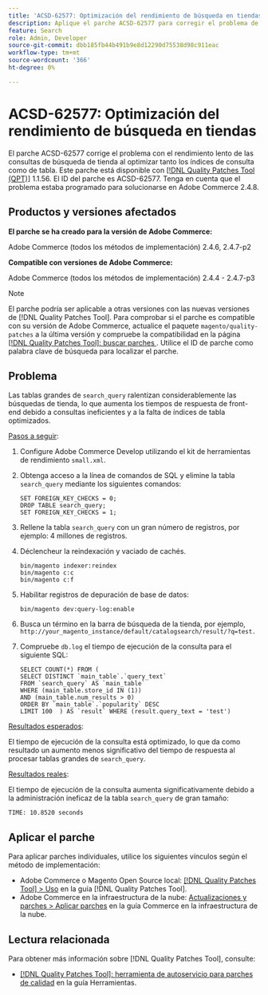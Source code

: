 ```yaml
---
title: 'ACSD-62577: Optimización del rendimiento de búsqueda en tiendas'
description: Aplique el parche ACSD-62577 para corregir el problema de Adobe Commerce en el que el rendimiento de la búsqueda en la tienda se ve degradado debido a la lenta ejecución de la consulta provocada por una tabla search_query de gran tamaño.
feature: Search
role: Admin, Developer
source-git-commit: dbb185fb44b491b9e8d12290d75538d98c911eac
workflow-type: tm+mt
source-wordcount: '366'
ht-degree: 0%

---
```


# ACSD-62577: Optimización del rendimiento de búsqueda en tiendas

El parche ACSD-62577 corrige el problema con el rendimiento lento de las consultas de búsqueda de tienda al optimizar tanto los índices de consulta como de tabla. Este parche está disponible con [[!DNL Quality Patches Tool (QPT)]](/help/tools/quality-patches-tool/quality-patches-tool-to-self-serve-quality-patches.md) 1.1.56. El ID del parche es ACSD-62577. Tenga en cuenta que el problema estaba programado para solucionarse en Adobe Commerce 2.4.8.

## Productos y versiones afectados

**El parche se ha creado para la versión de Adobe Commerce:**

Adobe Commerce (todos los métodos de implementación) 2.4.6, 2.4.7-p2

**Compatible con versiones de Adobe Commerce:**

Adobe Commerce (todos los métodos de implementación) 2.4.4 - 2.4.7-p3

>[!NOTE]
>
>El parche podría ser aplicable a otras versiones con las nuevas versiones de [!DNL Quality Patches Tool]. Para comprobar si el parche es compatible con su versión de Adobe Commerce, actualice el paquete `magento/quality-patches` a la última versión y compruebe la compatibilidad en la página [[!DNL Quality Patches Tool]: buscar parches ](https://experienceleague.adobe.com/tools/commerce-quality-patches/index.html). Utilice el ID de parche como palabra clave de búsqueda para localizar el parche.

## Problema

Las tablas grandes de `search_query` ralentizan considerablemente las búsquedas de tienda, lo que aumenta los tiempos de respuesta de front-end debido a consultas ineficientes y a la falta de índices de tabla optimizados.

<u>Pasos a seguir</u>:

1. Configure Adobe Commerce Develop utilizando el kit de herramientas de rendimiento `small.xml`.
1. Obtenga acceso a la línea de comandos de SQL y elimine la tabla `search_query` mediante los siguientes comandos:

   ```
   SET FOREIGN_KEY_CHECKS = 0;  
   DROP TABLE search_query;  
   SET FOREIGN_KEY_CHECKS = 1;  
   ```

1. Rellene la tabla `search_query` con un gran número de registros, por ejemplo: 4 millones de registros.
1. Déclencheur la reindexación y vaciado de cachés.

   ```
   bin/magento indexer:reindex  
   bin/magento c:c  
   bin/magento c:f  
   ```

1. Habilitar registros de depuración de base de datos:

   ```
   bin/magento dev:query-log:enable  
   ```

1. Busca un término en la barra de búsqueda de la tienda, por ejemplo,
   `http://your_magento_instance/default/catalogsearch/result/?q=test.`
1. Compruebe `db.log` el tiempo de ejecución de la consulta para el siguiente SQL:

   ```
   SELECT COUNT(*) FROM (  
   SELECT DISTINCT `main_table`.`query_text`  
   FROM `search_query` AS `main_table`  
   WHERE (main_table.store_id IN (1))  
   AND (main_table.num_results > 0)  
   ORDER BY `main_table`.`popularity` DESC  
   LIMIT 100  ) AS `result` WHERE (result.query_text = 'test')  
   ```

<u>Resultados esperados</u>:

El tiempo de ejecución de la consulta está optimizado, lo que da como resultado un aumento menos significativo del tiempo de respuesta al procesar tablas grandes de `search_query`.

<u>Resultados reales</u>:

El tiempo de ejecución de la consulta aumenta significativamente debido a la administración ineficaz de la tabla `search_query` de gran tamaño:

```
TIME: 10.8520 seconds  
```

## Aplicar el parche

Para aplicar parches individuales, utilice los siguientes vínculos según el método de implementación:

* Adobe Commerce o Magento Open Source local: [[!DNL Quality Patches Tool] > Uso](/help/tools/quality-patches-tool/usage.md) en la guía [!DNL Quality Patches Tool].
* Adobe Commerce en la infraestructura de la nube: [Actualizaciones y parches > Aplicar parches](https://experienceleague.adobe.com/docs/commerce-cloud-service/user-guide/develop/upgrade/apply-patches.html) en la guía Commerce en la infraestructura de la nube.

## Lectura relacionada

Para obtener más información sobre [!DNL Quality Patches Tool], consulte:

* [[!DNL Quality Patches Tool]: herramienta de autoservicio para parches de calidad](/help/tools/quality-patches-tool/quality-patches-tool-to-self-serve-quality-patches.md) en la guía Herramientas.
